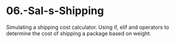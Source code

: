 # 06.-Sal-s-Shipping
Simulating a shipping cost calculator. Using if, elif and operators to determine the cost of shipping a package based on weight.
